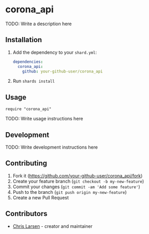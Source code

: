 # corona_api

TODO: Write a description here

## Installation

1. Add the dependency to your `shard.yml`:

   ```yaml
   dependencies:
     corona_api:
       github: your-github-user/corona_api
   ```

2. Run `shards install`

## Usage

```crystal
require "corona_api"
```

TODO: Write usage instructions here

## Development

TODO: Write development instructions here

## Contributing

1. Fork it (<https://github.com/your-github-user/corona_api/fork>)
2. Create your feature branch (`git checkout -b my-new-feature`)
3. Commit your changes (`git commit -am 'Add some feature'`)
4. Push to the branch (`git push origin my-new-feature`)
5. Create a new Pull Request

## Contributors

- [Chris Larsen](https://github.com/your-github-user) - creator and maintainer
